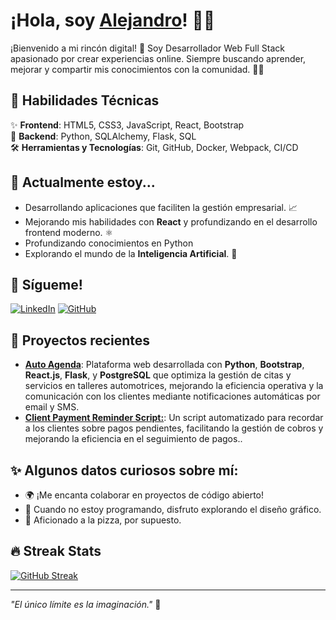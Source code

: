 # ¡Hola, soy [Alejandro](https://github.com/nunezweb)! 👋✨

¡Bienvenido a mi rincón digital! 🚀 Soy Desarrollador Web Full Stack apasionado por crear experiencias online. Siempre buscando aprender, mejorar y compartir mis conocimientos con la comunidad. 🧑‍💻

## 🚀 Habilidades Técnicas

✨ **Frontend**: HTML5, CSS3, JavaScript, React, Bootstrap  
🔧 **Backend**: Python, SQLAlchemy, Flask, SQL  
🛠️ **Herramientas y Tecnologías**: Git, GitHub, Docker, Webpack, CI/CD  

## 🌱 Actualmente estoy...
- Desarrollando aplicaciones que faciliten la gestión empresarial. 📈
- Mejorando mis habilidades con **React** y profundizando en el desarrollo frontend moderno. ⚛️
- Profundizando conocimientos en Python
- Explorando el mundo de la **Inteligencia Artificial**. 🤖

## 🔗 Sígueme!

[![LinkedIn](https://img.shields.io/badge/-LinkedIn-0077B5?style=for-the-badge&logo=Linkedin&logoColor=white)](https://www.linkedin.com/in/nunezweb/)
[![GitHub](https://img.shields.io/badge/-GitHub-181717?style=for-the-badge&logo=github&logoColor=white)](https://github.com/nunezweb)

## 🚧 Proyectos recientes

- **[Auto Agenda](https://github.com/nunezweb/Auto-Agenda-Taller)**: Plataforma web desarrollada con **Python**, **Bootstrap**, **React.js**, **Flask**, y **PostgreSQL** que optimiza la gestión de citas y servicios en talleres automotrices, mejorando la eficiencia operativa y la comunicación con los clientes mediante notificaciones automáticas por email y SMS.  
- **[Client Payment Reminder Script:](https://github.com/nunezweb/Client-Payment-Reminder-Script)**: Un script automatizado para recordar a los clientes sobre pagos pendientes, facilitando la gestión de cobros y mejorando la eficiencia en el seguimiento de pagos..  

## ✨ Algunos datos curiosos sobre mí:

- 🌍 ¡Me encanta colaborar en proyectos de código abierto!
- 🎨 Cuando no estoy programando, disfruto explorando el diseño gráfico.
- 🍕 Aficionado a la pizza, por supuesto.

## 🔥 Streak Stats
  [![GitHub Streak](https://streak-stats.demolab.com?user=nunezweb&theme=dark)](https://git.io/streak-stats)
<!--
## 🛠️ Estadísticas de GitHub:

![NunezWeb's GitHub stats](https://github-readme-stats.vercel.app/api?username=nunezweb&show_icons=true&theme=tokyonight)
-->
---

*"El único límite es la imaginación."* 🚀
